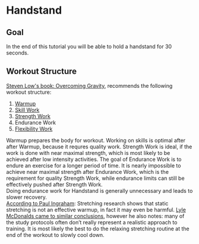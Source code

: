 # Handstand

## Goal

In the end of this tutorial you will be able to hold a handstand for 30 seconds.

## Workout Structure

[Steven Low's book: Overcoming Gravity](http://stevenlow.org/overcoming-gravity/), recommends the following workout structure:  

1. [Warmup](Warmup/Warmup.md)
2. [Skill Work](SkillWork/SkillWork.md)
3. [Strength Work](StrengthWork/StrengthWork.md)
4. Endurance Work
5. [Flexibility Work](FlexibilityWork/FlexibilityWork.md)

Warmup prepares the body for workout. Working on skills is optimal after after Warmup, because it requres quality work. Strength Work is ideal, if the work is done with near maximal strength, which is most likely to be achieved after low intensity activities. The goal of Endurance Work is to endure an exercise for a longer period of time. It is nearly impossible to achieve near maximal strength after Endurance Work, which is the requirement for quality Strength Work, while endurance limits can still be effectively pushed after Strength Work.  
Doing endurance work for Handstand is generally unnecessary and leads to slower recovery.  
[According to Paul Ingraham](https://www.painscience.com/articles/stretching.php): Stretching research shows that static stretching is not an effective warmup, in fact it may even be harmful. [Lyle McDonalds came to similar conclusions](https://www.bodyrecomposition.com/muscle-gain/warming-up-for-the-weight-room-part-1.html/), however he also notes: many of the study protocols often don’t really represent a realistic approach to training. It is most likely the best to do the relaxing stretching routine at the end of the workout to slowly cool down.
